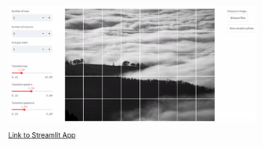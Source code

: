 <img src="resources/OrganicGridsGenerator_Demo_3.gif" width="566px"/>

[Link to Streamlit App](https://organic-grids-app.streamlit.app/)
